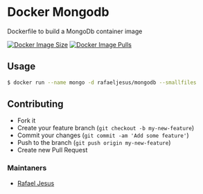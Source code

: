 # Docker Mongodb

Dockerfile to build a MongoDb container image

[![Docker Image Size](https://img.shields.io/imagelayers/image-size/rafaeljesus/docker-mongodb/latest.svg)](https://hub.docker.com/r/rafaeljesus/docker-mongodb/)
[![Docker Image Pulls](https://img.shields.io/docker/pulls/rafaeljesus/event-track.svg)](https://hub.docker.com/r/rafaeljesus/docker-mongodb/)

## Usage
```bash
$ docker run --name mongo -d rafaeljesus/mongodb --smallfiles
```

## Contributing
- Fork it
- Create your feature branch (`git checkout -b my-new-feature`)
- Commit your changes (`git commit -am 'Add some feature'`)
- Push to the branch (`git push origin my-new-feature`)
- Create new Pull Request

### Maintaners

* [Rafael Jesus](https://github.com/rafaeljesus)
